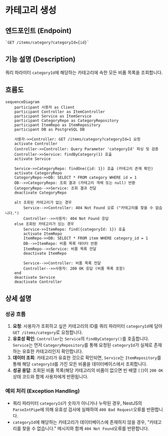 # 카테고리 생성

## 엔드포인트 (Endpoint)

    `GET /items/category?categoryId={id}`

## 기능 설명 (Description)

쿼리 파라미터 `categoryId`에 해당하는 카테고리에 속한 모든 비품 목록을 조회합니다.

## 흐름도

```mermaid
sequenceDiagram
    participant 사용자 as Client
    participant Controller as ItemController
    participant Service as ItemService
    participant CategoryRepo as CategoryRepository
    participant ItemRepo as ItemRepository
    participant DB as PostgreSQL DB

    사용자->>Controller: GET /items/category?categoryId=1 요청
    activate Controller
    Controller->>Controller: Query Parameter 'categoryId' 파싱 및 검증
    Controller->>Service: findByCategory(1) 호출
    activate Service

    Service->>CategoryRepo: findOne({id: 1}) 호출 (카테고리 존재 확인)
    activate CategoryRepo
    CategoryRepo->>DB: SELECT * FROM category WHERE id = 1
    DB-->>CategoryRepo: 조회 결과 (카테고리 객체 또는 null) 반환
    CategoryRepo-->>Service: 조회 결과 전달
    deactivate CategoryRepo

    alt 조회된 카테고리가 없는 경우
        Service-->>Controller: 404 Not Found 오류 ("카테고리를 찾을 수 없습니다.")
        Controller-->>사용자: 404 Not Found 응답
    else 조회된 카테고리가 있는 경우
        Service->>ItemRepo: find({categoryId: 1}) 호출
        activate ItemRepo
        ItemRepo->>DB: SELECT * FROM item WHERE category_id = 1
        DB-->>ItemRepo: 비품 목록 데이터 반환
        ItemRepo-->>Service: 비품 목록 전달
        deactivate ItemRepo

        Service-->>Controller: 비품 목록 전달
        Controller-->>사용자: 200 OK 응답 (비품 목록 포함)
    end
    deactivate Service
    deactivate Controller
```

## 상세 설명

### 성공 흐름

1.  **요청**: 사용자가 조회하고 싶은 카테고리의 ID를 쿼리 파라미터 `categoryId`에 담아 `GET /items/category`로 요청합니다.
2.  **유효성 확인**: `Controller`는 `Service`의 `findByCategory()`를 호출합니다. `Service`는 먼저 `CategoryRepository`를 통해 요청된 `categoryId`가 실제로 존재하는 유효한 카테고리인지 확인합니다.
3.  **데이터 조회**: 카테고리가 유효한 것으로 확인되면, `Service`는 `ItemRepository`를 통해 해당 `categoryId`를 가진 모든 비품을 데이터베이스에서 조회합니다.
4.  **성공 응답**: 조회된 비품 목록(해당 카테고리의 비품이 없으면 빈 배열 `[]`)이 `200 OK` 상태 코드와 함께 사용자에게 반환됩니다.

### 예외 처리 (Exception Handling)

- 쿼리 파라미터 `categoryId`가 숫자가 아니거나 누락된 경우, NestJS의 `ParseIntPipe`에 의해 유효성 검사에 실패하여 `400 Bad Request`오류를 반환합니다.
- `categoryId`에 해당하는 카테고리가 데이터베이스에 존재하지 않을 경우, "카테고리를 찾을 수 없습니다." 메시지와 함께 `404 Not Found`오류를 반환합니다.
